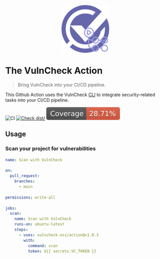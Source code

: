 <p align="center">
    <img src="/logo-action.png" align="center" alt="VulnCheck Logo" width="150" />
</p>

# The VulnCheck Action

> Bring VulnCheck into your CI/CD pipeline.

This Github Action uses the VulnCheck [CLI](https://github.com/vulncheck-oss/cli) to integrate security-related tasks
into your CI/CD pipeline.

![CI](https://github.com/vulncheck-oss/action/actions/workflows/ci.yml/badge.svg)
[![Check dist/](https://github.com/vulncheck-oss/action/actions/workflows/check-dist.yml/badge.svg)](https://github.com/vulncheck-oss/action/actions/workflows/check-dist.yml)
[![Coverage](./badges/coverage.svg)](./badges/coverage.svg)

## Usage

### Scan your project for vulnerabilities

```yaml
name: Scan with VulnCheck

on:
  pull_request:
    branches:
      - main

permissions: write-all

jobs:
  scan:
    name: Scan with VulnCheck
    runs-on: ubuntu-latest
    steps:
      - uses: vulncheck-oss/action@v1.0.3
        with:
          command: scan
          token: ${{ secrets.VC_TOKEN }}
```
